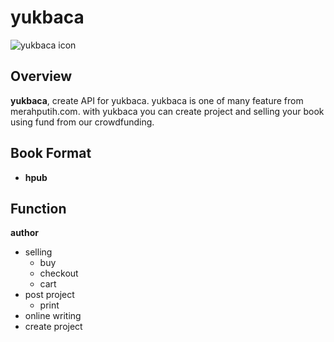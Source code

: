 # yukbaca

![yukbaca icon](http://merahputih.com/themes/landing/img/logo.png)

## Overview

**yukbaca**, create API for yukbaca.
yukbaca is one of many feature from merahputih.com. with yukbaca you can create project and selling your book using fund from our crowdfunding.

## Book Format
- **hpub**

## Function

**author**

- selling
	- buy
	- checkout
	- cart 	
- post project
	- print
- online writing
- create project